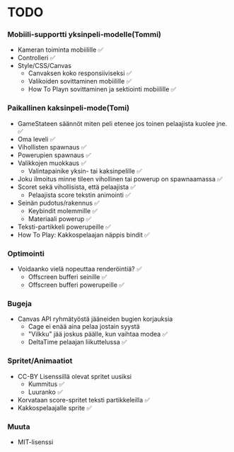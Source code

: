 # TODO

### Mobiili-supportti yksinpeli-modelle(Tommi)
- Kameran toiminta mobiilille :white_check_mark:
- Controlleri :white_check_mark:
- Style/CSS/Canvas
  - Canvaksen koko responsiiviseksi :white_check_mark:
  - Valikoiden sovittaminen mobiilille :white_check_mark:
  - How To Playn sovittaminen ja sektiointi mobiilille :white_check_mark:
  

### Paikallinen kaksinpeli-mode(Tomi)
- GameStateen säännöt miten peli etenee jos toinen pelaajista kuolee jne. :white_check_mark:
- Oma leveli :white_check_mark:
- Vihollisten spawnaus :white_check_mark:
- Powerupien spawnaus :white_check_mark:
- Valikkojen muokkaus :white_check_mark:
  - Valintapainike yksin- tai kaksinpelille :white_check_mark:
- Joku ilmoitus minne tileen vihollinen tai powerup on spawnaamassa :white_check_mark:
- Scoret sekä vihollisista, että pelaajista :white_check_mark:
  - Pelaajista score tekstin animointi :white_check_mark:
- Seinän pudotus/rakennus :white_check_mark:
  - Keybindit molemmille :white_check_mark:
  - Materiaali powerup :white_check_mark:
- Teksti-partikkeli powerupeille :white_check_mark:
- How To Play: Kakkospelaajan näppis bindit :white_check_mark:

### Optimointi
- Voidaanko vielä nopeuttaa renderöintiä? :white_check_mark:
  - Offscreen bufferi seinille :white_check_mark:
  - Offscreen bufferi powerupeille :white_check_mark:

### Bugeja
- Canvas API ryhmätyöstä jääneiden bugien korjauksia
  - Cage ei enää aina pelaa jostain syystä
  - "Vilkku" jää joskus päälle, kun vaihtaa modea :white_check_mark:
  - DeltaTime pelaajan liikuttelussa :white_check_mark:

### Spritet/Animaatiot
- CC-BY Lisenssillä olevat spritet uusiksi
  - Kummitus :white_check_mark:
  - Luuranko :white_check_mark:
- Korvataan score-spritet teksti partikkeleilla :white_check_mark:
- Kakkospelaajalle sprite :white_check_mark:

### Muuta
- MIT-lisenssi